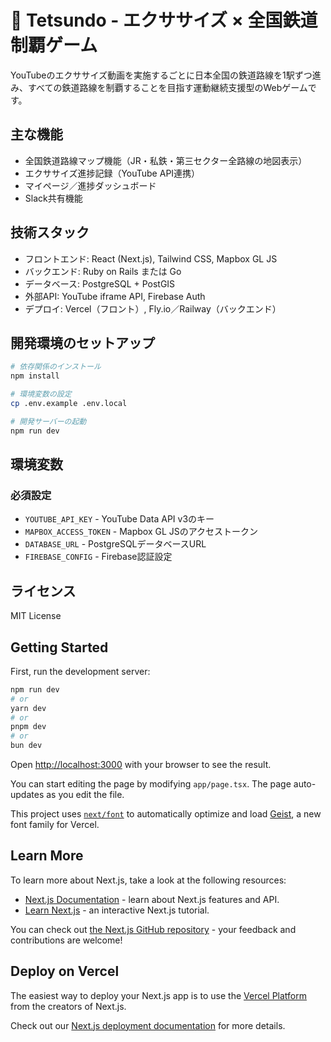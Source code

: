 # 🚉 Tetsundo - エクササイズ × 全国鉄道制覇ゲーム

YouTubeのエクササイズ動画を実施するごとに日本全国の鉄道路線を1駅ずつ進み、すべての鉄道路線を制覇することを目指す運動継続支援型のWebゲームです。

## 主な機能

- 全国鉄道路線マップ機能（JR・私鉄・第三セクター全路線の地図表示）
- エクササイズ進捗記録（YouTube API連携）
- マイページ／進捗ダッシュボード
- Slack共有機能

## 技術スタック

- フロントエンド: React (Next.js), Tailwind CSS, Mapbox GL JS
- バックエンド: Ruby on Rails または Go
- データベース: PostgreSQL + PostGIS
- 外部API: YouTube iframe API, Firebase Auth
- デプロイ: Vercel（フロント）, Fly.io／Railway（バックエンド）

## 開発環境のセットアップ

```bash
# 依存関係のインストール
npm install

# 環境変数の設定
cp .env.example .env.local

# 開発サーバーの起動
npm run dev
```

## 環境変数

### 必須設定
- `YOUTUBE_API_KEY` - YouTube Data API v3のキー
- `MAPBOX_ACCESS_TOKEN` - Mapbox GL JSのアクセストークン
- `DATABASE_URL` - PostgreSQLデータベースURL
- `FIREBASE_CONFIG` - Firebase認証設定

## ライセンス

MIT License

## Getting Started

First, run the development server:

```bash
npm run dev
# or
yarn dev
# or
pnpm dev
# or
bun dev
```

Open [http://localhost:3000](http://localhost:3000) with your browser to see the result.

You can start editing the page by modifying `app/page.tsx`. The page auto-updates as you edit the file.

This project uses [`next/font`](https://nextjs.org/docs/app/building-your-application/optimizing/fonts) to automatically optimize and load [Geist](https://vercel.com/font), a new font family for Vercel.

## Learn More

To learn more about Next.js, take a look at the following resources:

- [Next.js Documentation](https://nextjs.org/docs) - learn about Next.js features and API.
- [Learn Next.js](https://nextjs.org/learn) - an interactive Next.js tutorial.

You can check out [the Next.js GitHub repository](https://github.com/vercel/next.js) - your feedback and contributions are welcome!

## Deploy on Vercel

The easiest way to deploy your Next.js app is to use the [Vercel Platform](https://vercel.com/new?utm_medium=default-template&filter=next.js&utm_source=create-next-app&utm_campaign=create-next-app-readme) from the creators of Next.js.

Check out our [Next.js deployment documentation](https://nextjs.org/docs/app/building-your-application/deploying) for more details.
